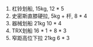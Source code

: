 1. 杠铃划船, 15kg, 12 * 5
2. 史密斯直膝硬拉, 5kg + 杆,  8 * 4
3. 器械划船 21kg 10 * 4
4. TRX划船 16 * 1 + 8 * 3
5. 窄距高位下拉 21kg  6 * 3